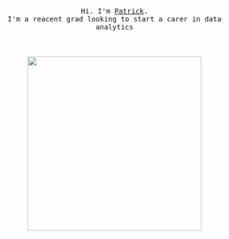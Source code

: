 <p align="center">
  <br>
  <br>
  <br>
  <samp>Hi. I'm <a href="https://www.linkedin.com/in/patrick-mcalinden/" '#00ff00'>Patrick</a>.<br> I'm a reacent grad looking to start a carer in data analytics</samp>
  <br>
  <br>
  <br>
  <br>
  <img src="https://mir-s3-cdn-cf.behance.net/project_modules/max_1200/1daffa70744351.5bad3c9b776fe.gif" hieght ="50" width="350" />
</p>

